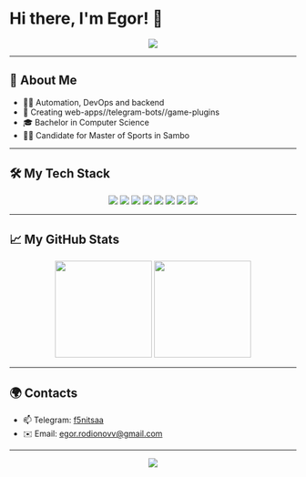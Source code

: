 # Hi there, I'm Egor! 👋

<p align="center">
  <img src="https://capsule-render.vercel.app/api?type=venom&height=300&color=gradient&text=Python%20Java&fontAlign=50&strokeWidth=0&textBg=false" />
</p>

---

## 🚀 About Me
 
- 🧑‍💻 Automation, DevOps and backend
- 🧩 Creating web-apps//telegram-bots//game-plugins
- 🎓 Bachelor in Computer Science
- 🤼‍♂️ Candidate for Master of Sports in Sambo

---

## 🛠️ My Tech Stack

<p align="center">
  <img src="https://img.shields.io/badge/Python-3776AB?style=for-the-badge&logo=python&logoColor=white"/>
  <img src="https://img.shields.io/badge/TypeScript-3178C6?style=for-the-badge&logo=typescript&logoColor=white"/>
  <img src="https://img.shields.io/badge/React-20232A?style=for-the-badge&logo=react&logoColor=61DAFB"/>
  <img src="https://img.shields.io/badge/FastAPI-009688?style=for-the-badge&logo=fastapi&logoColor=white"/>
  <img src="https://img.shields.io/badge/Django-092E20?style=for-the-badge&logo=django&logoColor=white"/>
  <img src="https://img.shields.io/badge/PostgreSQL-4169E1?style=for-the-badge&logo=postgresql&logoColor=white"/>
  <img src="https://img.shields.io/badge/Docker-2496ED?style=for-the-badge&logo=docker&logoColor=white"/>
  <img src="https://img.shields.io/badge/Rust-000000?style=for-the-badge&logo=rust&logoColor=white"/>
</p>

---

## 📈 My GitHub Stats

<p align="center">
  <img src="https://github-readme-stats.vercel.app/api?username=NeewMeta88&show_icons=true&theme=tokyonight" height="170"/>
  <img src="https://github-readme-stats.vercel.app/api/top-langs/?username=NeewMeta88&layout=compact&theme=tokyonight" height="170"/>
</p>

---

## 🌍 Contacts

- 📫 Telegram: [f5nitsaa](https://t.me/f5nitsaa)
- ✉️ Email: egor.rodionovv@gmail.com

---

<p align="center">
  <img src="https://capsule-render.vercel.app/api?type=waving&color=gradient&height=100&section=footer"/>
</p>
